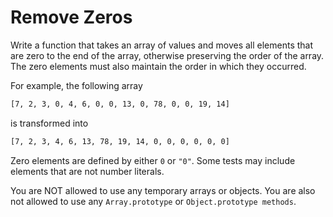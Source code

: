 # Remove Zeros

Write a function that takes an array of values and moves all elements that are zero to the end of the array, otherwise preserving the order of the array. The zero elements must also maintain the order in which they occurred.

For example, the following array

```sh 
[7, 2, 3, 0, 4, 6, 0, 0, 13, 0, 78, 0, 0, 19, 14]
```

is transformed into

```sh
[7, 2, 3, 4, 6, 13, 78, 19, 14, 0, 0, 0, 0, 0, 0]
```

Zero elements are defined by either ```0``` or ```"0"```. Some tests may include elements that are not number literals.

You are NOT allowed to use any temporary arrays or objects. You are also not allowed to use any ```Array.prototype``` or ```Object.prototype methods```.
